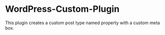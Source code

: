 # WordPress-Custom-Plugin
This plugin creates a custom post type named property with a custom meta box.
